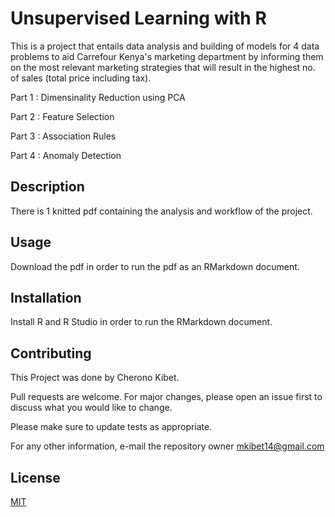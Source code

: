 # Unsupervised Learning with R

This is a project that entails data analysis and building of models for 4 data problems to aid Carrefour Kenya's marketing department by informing them on the most relevant marketing strategies that will result in the highest no. of sales (total price including tax).

Part 1 : Dimensinality Reduction using PCA

Part 2 : Feature Selection

Part 3 : Association Rules

Part 4 : Anomaly Detection

## Description
There is 1 knitted pdf containing the analysis and workflow of the project.

## Usage
Download the pdf in order to run the pdf as an RMarkdown document.

## Installation
Install R and R Studio in order to run the RMarkdown document.

## Contributing
This Project was done by Cherono Kibet.

Pull requests are welcome. For major changes, please open an issue first to discuss what you would like to change.

Please make sure to update tests as appropriate.

For any other information, e-mail the repository owner mkibet14@gmail.com

## License
[MIT](https://choosealicense.com/licenses/mit/)
